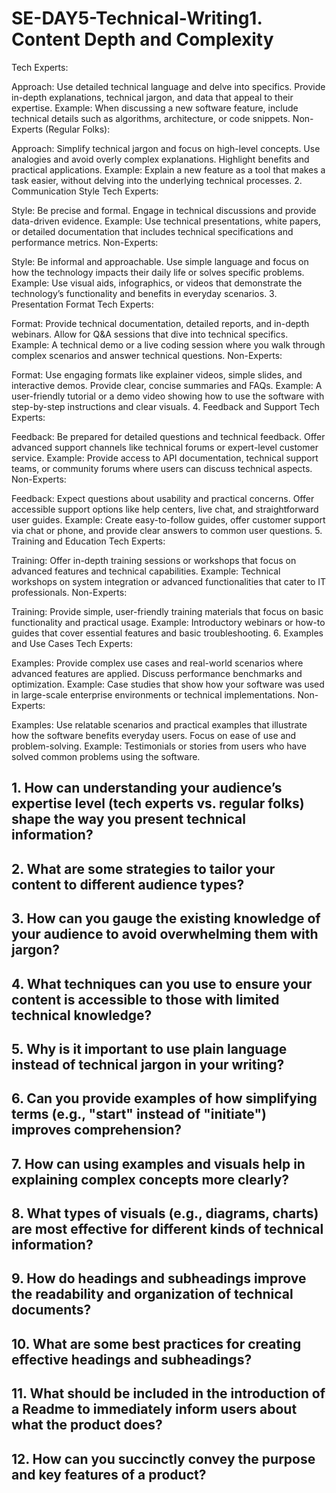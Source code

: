 # SE-DAY5-Technical-Writing1. Content Depth and Complexity
Tech Experts:

Approach: Use detailed technical language and delve into specifics. Provide in-depth explanations, technical jargon, and data that appeal to their expertise.
Example: When discussing a new software feature, include technical details such as algorithms, architecture, or code snippets.
Non-Experts (Regular Folks):

Approach: Simplify technical jargon and focus on high-level concepts. Use analogies and avoid overly complex explanations. Highlight benefits and practical applications.
Example: Explain a new feature as a tool that makes a task easier, without delving into the underlying technical processes.
2. Communication Style
Tech Experts:

Style: Be precise and formal. Engage in technical discussions and provide data-driven evidence.
Example: Use technical presentations, white papers, or detailed documentation that includes technical specifications and performance metrics.
Non-Experts:

Style: Be informal and approachable. Use simple language and focus on how the technology impacts their daily life or solves specific problems.
Example: Use visual aids, infographics, or videos that demonstrate the technology’s functionality and benefits in everyday scenarios.
3. Presentation Format
Tech Experts:

Format: Provide technical documentation, detailed reports, and in-depth webinars. Allow for Q&A sessions that dive into technical specifics.
Example: A technical demo or a live coding session where you walk through complex scenarios and answer technical questions.
Non-Experts:

Format: Use engaging formats like explainer videos, simple slides, and interactive demos. Provide clear, concise summaries and FAQs.
Example: A user-friendly tutorial or a demo video showing how to use the software with step-by-step instructions and clear visuals.
4. Feedback and Support
Tech Experts:

Feedback: Be prepared for detailed questions and technical feedback. Offer advanced support channels like technical forums or expert-level customer service.
Example: Provide access to API documentation, technical support teams, or community forums where users can discuss technical aspects.
Non-Experts:

Feedback: Expect questions about usability and practical concerns. Offer accessible support options like help centers, live chat, and straightforward user guides.
Example: Create easy-to-follow guides, offer customer support via chat or phone, and provide clear answers to common user questions.
5. Training and Education
Tech Experts:

Training: Offer in-depth training sessions or workshops that focus on advanced features and technical capabilities.
Example: Technical workshops on system integration or advanced functionalities that cater to IT professionals.
Non-Experts:

Training: Provide simple, user-friendly training materials that focus on basic functionality and practical usage.
Example: Introductory webinars or how-to guides that cover essential features and basic troubleshooting.
6. Examples and Use Cases
Tech Experts:

Examples: Provide complex use cases and real-world scenarios where advanced features are applied. Discuss performance benchmarks and optimization.
Example: Case studies that show how your software was used in large-scale enterprise environments or technical implementations.
Non-Experts:

Examples: Use relatable scenarios and practical examples that illustrate how the software benefits everyday users. Focus on ease of use and problem-solving.
Example: Testimonials or stories from users who have solved common problems using the software.
## 1. How can understanding your audience’s expertise level (tech experts vs. regular folks) shape the way you present technical information?

## 2. What are some strategies to tailor your content to different audience types?
## 3. How can you gauge the existing knowledge of your audience to avoid overwhelming them with jargon?
## 4. What techniques can you use to ensure your content is accessible to those with limited technical knowledge?
## 5. Why is it important to use plain language instead of technical jargon in your writing?
## 6. Can you provide examples of how simplifying terms (e.g., "start" instead of "initiate") improves comprehension?
## 7. How can using examples and visuals help in explaining complex concepts more clearly?
## 8. What types of visuals (e.g., diagrams, charts) are most effective for different kinds of technical information?
## 9. How do headings and subheadings improve the readability and organization of technical documents?
## 10. What are some best practices for creating effective headings and subheadings?
## 11. What should be included in the introduction of a Readme to immediately inform users about what the product does?
## 12. How can you succinctly convey the purpose and key features of a product?
